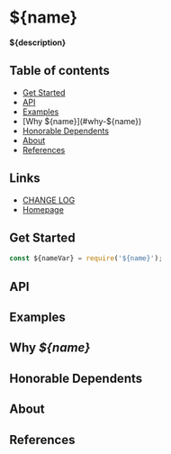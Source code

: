 #	${name}
__${description}__

##	Table of contents

*	[Get Started](#get-started)
*	[API](#api)
* 	[Examples](#examples)
*	[Why ${name}](#why-${name})
*	[Honorable Dependents](#honorable-dependents)
*	[About](#about)
*	[References](#references)

##	Links

*	[CHANGE LOG](./CHANGELOG.md)
*	[Homepage](${homepage})

##	Get Started

```javascript
const ${nameVar} = require('${name}');
```

##	API

##  Examples

##  Why *${name}*

##  Honorable Dependents

##  About

##  References